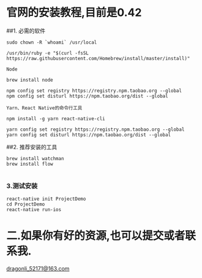 
# 官网的安装教程,目前是0.42 
##1. 必需的软件

```
sudo chown -R `whoami` /usr/local

/usr/bin/ruby -e "$(curl -fsSL https://raw.githubusercontent.com/Homebrew/install/master/install)"

```

`Node`

```
brew install node

npm config set registry https://registry.npm.taobao.org --global
npm config set disturl https://npm.taobao.org/dist --global

```
`Yarn、React Native的命令行工具`

```
npm install -g yarn react-native-cli

yarn config set registry https://registry.npm.taobao.org --global
yarn config set disturl https://npm.taobao.org/dist --global

```

##2. 推荐安装的工具
```
brew install watchman
brew install flow


```
### 3.测试安装
```
react-native init ProjectDemo
cd ProjectDemo
react-native run-ios

```




# 二.如果你有好的资源,也可以提交或者联系我. 
 <dragonli_52171@163.com>   